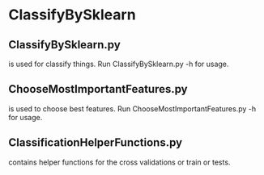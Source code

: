 # ClassifyBySklearn
## ClassifyBySklearn.py 
is used for classify things. 
Run ClassifyBySklearn.py -h for usage. 

## ChooseMostImportantFeatures.py 
is used to choose best features. 
Run ChooseMostImportantFeatures.py -h for usage. 

## ClassificationHelperFunctions.py 
contains helper functions for the cross validations or train or tests. 
